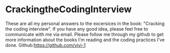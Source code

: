 # CrackingtheCodingInterview 
These are all my personal answers to the excersices in the book: "Cracking the coding interview". If you have any good idea, please feel free to communicate with me via email. Please follow me through my github to get more information about the books I'm reading and the coding practices I've done. Github:https://github.com/vivi-1

